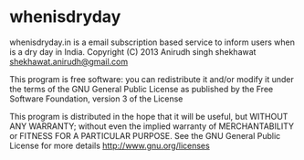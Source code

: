 whenisdryday
============
whenisdryday.in is a email subscription based service to inform users 
when is a dry day in India.
Copyright (C) 2013  Anirudh singh shekhawat shekhawat.anirudh@gmail.com

This program is free software: you can redistribute it and/or modify
it under the terms of the GNU General Public License as published by
the Free Software Foundation, version 3 of the License

This program is distributed in the hope that it will be useful,
but WITHOUT ANY WARRANTY; without even the implied warranty of
MERCHANTABILITY or FITNESS FOR A PARTICULAR PURPOSE.  See the
GNU General Public License for more details http://www.gnu.org/licenses

